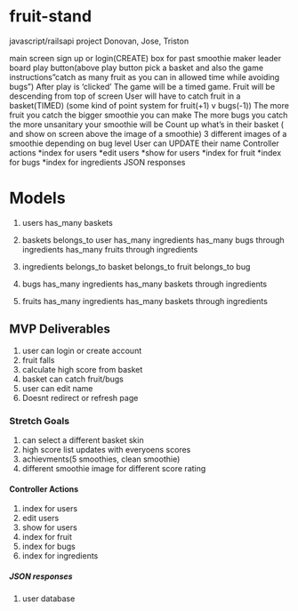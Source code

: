 # fruit-stand
javascript/railsapi project Donovan, Jose, Triston

main screen 
		sign up or login(CREATE)
		box for past smoothie maker leader board 
		play button(above play button pick a basket and also the game instructions”catch as many fruit as you can in allowed time while avoiding bugs”) 
After play is ‘clicked’
The game will be a timed game. 
Fruit will be descending from top of screen 
User will have to catch fruit in a basket(TIMED)
	(some kind of point system for fruit(+1) v bugs(-1))
The more fruit you catch the bigger smoothie you can make
The more bugs you catch the more unsanitary your smoothie will be
Count up what’s in their basket ( and show on screen above the image of a smoothie)
	3 different images of a smoothie depending on bug level
User can UPDATE their name
Controller actions 
*index for users
*edit users
*show for users
*index for fruit
*index for bugs
*index for ingredients 
JSON responses
		


# Models

1. users
    has_many baskets

2. baskets
    belongs_to user
    has_many ingredients
    has_many bugs through ingredients
    has_many fruits through ingredients

3. ingredients
    belongs_to basket
    belongs_to fruit
    belongs_to bug

4. bugs
    has_many ingredients
    has_many baskets through ingredients

5. fruits
    has_many ingredients
    has_many baskets through ingredients


## MVP Deliverables
1. user can login or create account
2. fruit falls
3. calculate high score from basket
4. basket can catch fruit/bugs
5. user can edit name
6. Doesnt redirect or refresh page 

### Stretch Goals
1. can select a different basket skin
2. high score list updates with everyoens scores
3. achievments(5 smoothies, clean smoothie)
4. different smoothie image for different score rating

#### Controller Actions
1. index for users
2. edit users
3. show for users
4. index for fruit
5. index for bugs
6. index for ingredients 

##### JSON responses
1. user database